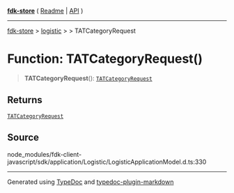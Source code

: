 [**fdk-store**](../../../README.md) ( [Readme](../../../README.md) \| [API](../../../API.md) )

---

[fdk-store](../../../API.md) > [logistic](../../README.md) > [<internal>](../README.md) > TATCategoryRequest

# Function: TATCategoryRequest()

> **TATCategoryRequest**(): [`TATCategoryRequest`](../type-aliases/type-alias.TATCategoryRequest.md)

## Returns

[`TATCategoryRequest`](../type-aliases/type-alias.TATCategoryRequest.md)

## Source

node_modules/fdk-client-javascript/sdk/application/Logistic/LogisticApplicationModel.d.ts:330

---

Generated using [TypeDoc](https://typedoc.org/) and [typedoc-plugin-markdown](https://www.npmjs.com/package/typedoc-plugin-markdown)
